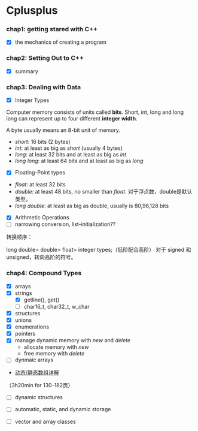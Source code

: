 # Cplusplus

### chap1: getting stared with C++
- [x] the mechanics of creating a program

### chap2: Setting Out to C++
- [x] summary

### chap3: Dealing with Data
- [x] Integer Types

Computer memory consists of units called **bits**. Short, int, long and long long can represent up to four different **integer width**.

A byte usually means an 8-bit unit of memory.
- *short*: 16 bits (2 bytes)
- *int*: at least as big as *short* (usually 4 bytes)
- *long*: at least 32 bits and at least as big as *int* 
- *long long*: at least 64 bits and at least as big as *long*


- [x] Floating-Point types

- *float*: at least 32 bits
- *double*: at least 48 bits, no smaller than *float*. 对于浮点数，double是默认类型。
- *long double*: at least as big as double, usually is 80,96,128 bits

- [x] Arithmetic Operations
- [ ] narrowing conversion, list-initialization??

转换顺序： 

long double> double> float> integer types;（低阶配合高阶）
对于 signed 和 unsigned，转向高阶的符号。


### chap4: Compound Types
- [x] arrays
- [x] strings
  - [x] getline(), get()
  - [ ] char16_t, char32_t, w_char
- [x] structures
- [x] unions
- [x] enumerations
- [x] pointers
- [x] manage dynamic memory with *new* and *delete*
  - allocate memory with *new*
  - free memory with *delete*
- [ ] dynmaic arrays
- [动态/静态数组详解](https://blog.csdn.net/chenmozhe22/article/details/106282516)

（3h20min for 130-182页）

- [ ] dynamic structures
- [ ] automatic, static, and dynamic storage
- [ ] vector and array classes



